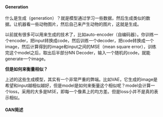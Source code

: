 #### Generation

什么是生成（generation）？就是模型通过学习一些数据，然后生成类似的数据。让机器看一些动物图片，然后自己来产生动物的图片，这就是生成。

以前就有很多可以用来生成的技术了，比如auto-encoder（自编码器）。你训练一个encoder，把input转换成code，然后训练一个decoder，把code转换成一个image，然后计算得到的image和input之间的MSE（mean square error），训练完这个model之后，取出后半部分NN Decoder，输入一个随机的code，就能generate一个image。

**但是如何来衡量相似？**

上述的这些生成模型，其实有一个非常严重的弊端。比如VAE，它生成的image是希望和input越相似越好，但是model是如何来衡量这个相似呢？model会计算一个loss，采用的大多是MSE，即每一个像素上的均方差。但是loss小并不是真的表示相似。



#### GAN简述

